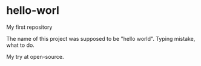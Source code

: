 # hello-worl
My first repository

The name of this project was supposed to be "hello world".
Typing mistake, what to do.

My try at open-source.
